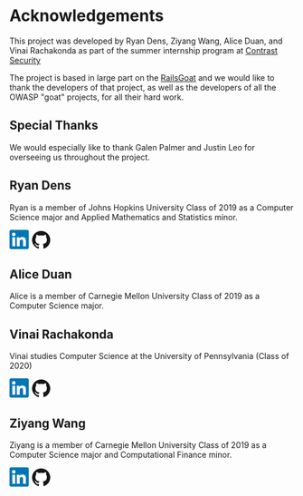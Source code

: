 # Acknowledgements
This project was developed by Ryan Dens, Ziyang Wang, Alice Duan, and Vinai Rachakonda 
as part of the summer internship program at [Contrast Security](https://www.contrastsecurity.com)

The project is based in large part on the [RailsGoat](https://github.com/OWASP/railsgoat) and we 
would like to thank the developers of that project, as well as the developers of all the OWASP "goat" 
projects, for all their hard work.

## Special Thanks
We would especially like to thank Galen Palmer and Justin Leo for overseeing us throughout
the project. 

## Ryan Dens
Ryan is a member of Johns Hopkins University Class of 2019 as a Computer Science major 
and Applied Mathematics and Statistics minor. 

[![Ryan Dens LinkedIn](ln.png)](https://www.linkedin.com/in/ryan-dens)
[![Ryan Dens Github](GitHub-Mark-32px.png)](https://github.com/ryandens)

## Alice Duan
Alice is a member of Carnegie Mellon University Class of 2019 as a Computer Science major.

## Vinai Rachakonda
Vinai studies Computer Science at the University of Pennsylvania (Class of 2020)

[![Vinai Rachakonda LinkedIn](ln.png)](https://www.linkedin.com/in/vinaichandra-rachakonda-a41927117/)
[![Vinai Rachakonda Github](GitHub-Mark-32px.png)](https://github.com/ERHSQuizbowl)

## Ziyang Wang
Ziyang is a member of Carnegie Mellon University Class of 2019 as a Computer Science major 
and Computational Finance minor. 

[![Ziyang Wang LinkedIn](ln.png)](https://www.linkedin.com/in/ziyang-wang-170aa0143/)
[![Ziyang Wang Github](GitHub-Mark-32px.png)](https://github.com/ziyangw)
